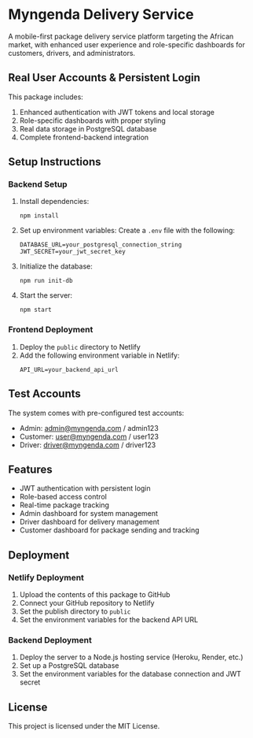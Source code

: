 # Myngenda Delivery Service

A mobile-first package delivery service platform targeting the African market, with enhanced user experience and role-specific dashboards for customers, drivers, and administrators.

## Real User Accounts & Persistent Login

This package includes:

1. Enhanced authentication with JWT tokens and local storage
2. Role-specific dashboards with proper styling
3. Real data storage in PostgreSQL database
4. Complete frontend-backend integration

## Setup Instructions

### Backend Setup

1. Install dependencies:
   ```
   npm install
   ```

2. Set up environment variables:
   Create a `.env` file with the following:
   ```
   DATABASE_URL=your_postgresql_connection_string
   JWT_SECRET=your_jwt_secret_key
   ```

3. Initialize the database:
   ```
   npm run init-db
   ```

4. Start the server:
   ```
   npm start
   ```

### Frontend Deployment

1. Deploy the `public` directory to Netlify
2. Add the following environment variable in Netlify:
   ```
   API_URL=your_backend_api_url
   ```

## Test Accounts

The system comes with pre-configured test accounts:

- Admin: admin@myngenda.com / admin123
- Customer: user@myngenda.com / user123
- Driver: driver@myngenda.com / driver123

## Features

- JWT authentication with persistent login
- Role-based access control
- Real-time package tracking
- Admin dashboard for system management
- Driver dashboard for delivery management
- Customer dashboard for package sending and tracking

## Deployment

### Netlify Deployment
1. Upload the contents of this package to GitHub
2. Connect your GitHub repository to Netlify
3. Set the publish directory to `public`
4. Set the environment variables for the backend API URL

### Backend Deployment
1. Deploy the server to a Node.js hosting service (Heroku, Render, etc.)
2. Set up a PostgreSQL database
3. Set the environment variables for the database connection and JWT secret

## License

This project is licensed under the MIT License.